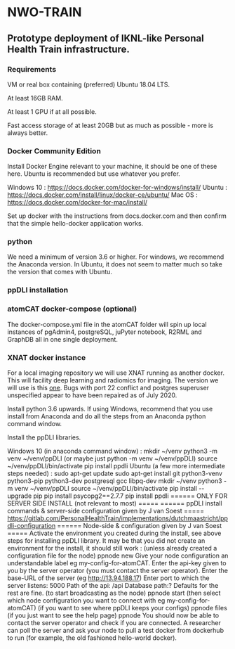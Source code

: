 # NWO-TRAIN

## Prototype deployment of IKNL-like Personal Health Train infrastructure.

### Requirements
VM or real box containing (preferred) Ubuntu 18.04 LTS.

At least 16GB RAM.

At least 1 GPU if at all possible.

Fast access storage of at least 20GB but as much as possible - more is always better.

### Docker Community Edition

Install Docker Engine relevant to your machine, it should be one of these here. Ubuntu is recommended but use whatever you prefer.


Windows 10 : https://docs.docker.com/docker-for-windows/install/
Ubuntu : https://docs.docker.com/install/linux/docker-ce/ubuntu/
Mac OS : https://docs.docker.com/docker-for-mac/install/


Set up docker with the instructions from docs.docker.com and then confirm that the simple hello-docker application works.


### python

We need a minimum of version 3.6 or higher. For windows, we recommend the Anaconda version. In Ubuntu, it does not seem to matter much so take the version that comes with Ubuntu.

### ppDLI installation


### atomCAT docker-compose (optional)

The docker-compose.yml file in the atomCAT folder will spin up local instances of pgAdmin4, postgreSQL, juPyter notebook, R2RML and GraphDB all in one single deployment.

### XNAT docker instance

For a local imaging repository we will use XNAT running as another docker. This will facility deep learning and radiomics for imaging.
The version we will use is this [one](https://github.com/NrgXnat/xnat-docker-compose). Bugs with port 22 conflict and postgres superuser unspecified appear to have been repaired as of July 2020.







Install python 3.6 upwards. If using Windows, recommend that you use install from Anaconda and do all the steps from an Anaconda python command window.


Install the ppDLI libraries.


Windows 10 (in anaconda command window) :
mkdir ~/venv
python3 -m venv ~/venv/ppDLI (or maybe just python -m venv ~/venv/ppDLI)
source ~/venv/ppDLI/bin/activate
pip install ppdli
Ubuntu (a few more intermediate steps needed) :
sudo apt-get update
sudo apt-get install git python3-venv python3-pip python3-dev postgresql gcc libpq-dev
mkdir ~/venv
python3 -m venv ~/venv/ppDLI
source ~/venv/ppDLI/bin/activate
pip install --upgrade pip
pip install psycopg2==2.7.7
pip install ppdli
====== ONLY FOR SERVER SIDE INSTALL (not relevant to most) =====
====== ppDLI install commands & server-side configuration given by J van Soest =====
https://gitlab.com/PersonalHealthTrain/implementations/dutchmaastricht/ppdli-configuration
====== Node-side & configuration given by J van Soest =====
Activate the environment you created during the install, see above steps for installing ppDLI library.
It may be that you did not create an environment for the install, it should still work :
(unless already created a configuration file for the node) ppnode new
Give your node configuration an understandable label eg my-config-for-atomCAT.
Enter the api-key given to you by the server operator (you must contact the server operator).
Enter the base-URL of the server (eg http://13.94.188.17)
Enter port to which the server listens: 5000
Path of the api: /api
Database path:?
Defaults for the rest are fine.
(to start broadcasting as the node) ppnode start
(then select which node configuration you want to connect with eg my-config-for-atomCAT)
(if you want to see where ppDLI keeps your configs) ppnode files
(if you just want to see the help page) ppnode
You should now be able to contact the server operator and check if you are connected. A researcher can poll the server
and ask your node to pull a test docker from dockerhub to run (for example, the old fashioned hello-world docker).